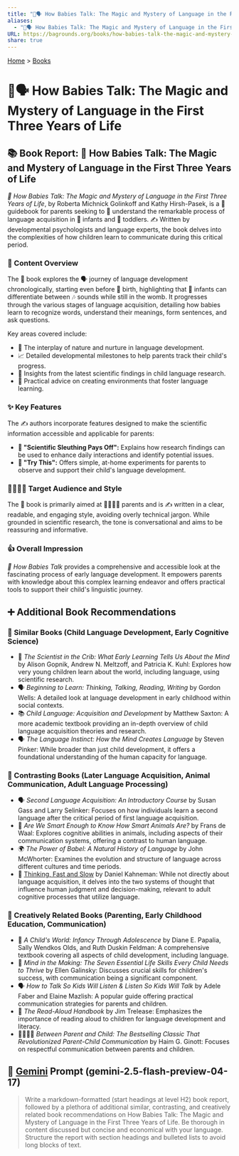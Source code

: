 ```yaml
---
title: "👶🗣️ How Babies Talk: The Magic and Mystery of Language in the First Three Years of Life"
aliases:
  - "👶🗣️ How Babies Talk: The Magic and Mystery of Language in the First Three Years of Life"
URL: https://bagrounds.org/books/how-babies-talk-the-magic-and-mystery-of-language-in-the-first-three-years-of-life
share: true
---
```

[Home](../index.md) > [Books](./index.md)  
# 👶🗣️ How Babies Talk: The Magic and Mystery of Language in the First Three Years of Life  
## 📚 Book Report: 👶 How Babies Talk: The Magic and Mystery of Language in the First Three Years of Life  
  
*👶 How Babies Talk: The Magic and Mystery of Language in the First Three Years of Life*, by Roberta Michnick Golinkoff and Kathy Hirsh-Pasek, is a 📖 guidebook for parents seeking to 🧠 understand the remarkable process of language acquisition in 👶 infants and 🧒 toddlers. ✍️ Written by developmental psychologists and language experts, the book delves into the complexities of how children learn to communicate during this critical period.  
  
### 📝 Content Overview  
  
The 📖 book explores the 🗣️ journey of language development chronologically, starting even before 🤰 birth, highlighting that 👶 infants can differentiate between 🎶 sounds while still in the womb. It progresses through the various stages of language acquisition, detailing how babies learn to recognize words, understand their meanings, form sentences, and ask questions.  
  
Key areas covered include:  
  
* 🌱 The interplay of nature and nurture in language development.  
* 📈 Detailed developmental milestones to help parents track their child's progress.  
* 🔬 Insights from the latest scientific findings in child language research.  
* 🏡 Practical advice on creating environments that foster language learning.  
  
### ✨ Key Features  
  
The ✍️ authors incorporate features designed to make the scientific information accessible and applicable for parents:  
  
* **🔎 "Scientific Sleuthing Pays Off":** Explains how research findings can be used to enhance daily interactions and identify potential issues.  
* **🧪 "Try This":** Offers simple, at-home experiments for parents to observe and support their child's language development.  
  
### 👨‍👩‍👧‍👦 Target Audience and Style  
  
The 📖 book is primarily aimed at 👨‍👩‍👧‍👦 parents and is ✍️ written in a clear, readable, and engaging style, avoiding overly technical jargon. While grounded in scientific research, the tone is conversational and aims to be reassuring and informative.  
  
### 👍 Overall Impression  
  
*👶 How Babies Talk* provides a comprehensive and accessible look at the fascinating process of early language development. It empowers parents with knowledge about this complex learning endeavor and offers practical tools to support their child's linguistic journey.  
  
## ➕ Additional Book Recommendations  
  
### 👶 Similar Books (Child Language Development, Early Cognitive Science)  
  
* 🧠 *The Scientist in the Crib: What Early Learning Tells Us About the Mind* by Alison Gopnik, Andrew N. Meltzoff, and Patricia K. Kuhl: Explores how very young children learn about the world, including language, using scientific research.  
* 🗣️ *Beginning to Learn: Thinking, Talking, Reading, Writing* by Gordon Wells: A detailed look at language development in early childhood within social contexts.  
* 📚 *Child Language: Acquisition and Development* by Matthew Saxton: A more academic textbook providing an in-depth overview of child language acquisition theories and research.  
* 🗣️ *The Language Instinct: How the Mind Creates Language* by Steven Pinker: While broader than just child development, it offers a foundational understanding of the human capacity for language.  
  
### 🔄 Contrasting Books (Later Language Acquisition, Animal Communication, Adult Language Processing)  
  
* 🗣️ *Second Language Acquisition: An Introductory Course* by Susan Gass and Larry Selinker: Focuses on how individuals learn a second language after the critical period of first language acquisition.  
* 🐒 *Are We Smart Enough to Know How Smart Animals Are?* by Frans de Waal: Explores cognitive abilities in animals, including aspects of their communication systems, offering a contrast to human language.  
* 🌍 *The Power of Babel: A Natural History of Language* by John McWhorter: Examines the evolution and structure of language across different cultures and time periods.  
* 🤔 [Thinking, Fast and Slow](./thinking-fast-and-slow.md) by Daniel Kahneman: While not directly about language acquisition, it delves into the two systems of thought that influence human judgment and decision-making, relevant to adult cognitive processes that utilize language.  
  
### 🎨 Creatively Related Books (Parenting, Early Childhood Education, Communication)  
  
* 👶 *A Child's World: Infancy Through Adolescence* by Diane E. Papalia, Sally Wendkos Olds, and Ruth Duskin Feldman: A comprehensive textbook covering all aspects of child development, including language.  
* 🧠 *Mind in the Making: The Seven Essential Life Skills Every Child Needs to Thrive* by Ellen Galinsky: Discusses crucial skills for children's success, with communication being a significant component.  
* 🗣️ *How to Talk So Kids Will Listen & Listen So Kids Will Talk* by Adele Faber and Elaine Mazlish: A popular guide offering practical communication strategies for parents and children.  
* 📖 *The Read-Aloud Handbook* by Jim Trelease: Emphasizes the importance of reading aloud to children for language development and literacy.  
* 👨‍👩‍👧‍👦 *Between Parent and Child: The Bestselling Classic That Revolutionized Parent-Child Communication* by Haim G. Ginott: Focuses on respectful communication between parents and children.  
  
## 💬 [Gemini](../software/gemini.md) Prompt (gemini-2.5-flash-preview-04-17)  
> Write a markdown-formatted (start headings at level H2) book report, followed by a plethora of additional similar, contrasting, and creatively related book recommendations on How Babies Talk: The Magic and Mystery of Language in the First Three Years of Life. Be thorough in content discussed but concise and economical with your language. Structure the report with section headings and bulleted lists to avoid long blocks of text.